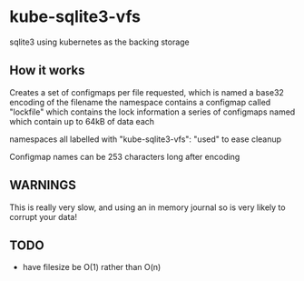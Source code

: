 # kube-sqlite3-vfs
sqlite3 using kubernetes as the backing storage

## How it works

Creates a set of configmaps per file requested, which is named a base32 encoding of the filename
the namespace contains
a configmap called "lockfile" which contains the lock information
a series of configmaps named which contain up to 64kB of data each

namespaces all labelled with "kube-sqlite3-vfs": "used" to ease cleanup

Configmap names can be 253 characters long after encoding

## WARNINGS

This is really very slow, and using an in memory journal so is very likely to corrupt your data!

## TODO

* have filesize be O(1) rather than O(n)